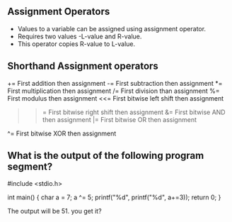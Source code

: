 ## Assignment Operators

- Values to a variable can be assigned using assignment operator.
- Requires two values -L-value and R-value.
- This operator copies R-value to L-value.

## Shorthand Assignment operators

+=        First addition then assignment
-=        First subtraction then assignment
*=        First multiplication then assignment
/=        First division than assignment
%=          First modulus then assignment
<<=         First bitwise left shift then assignment
>>=         First bitwise right shift then assignment
&= First bitwise AND then assignment
|=          First bitwise OR then assignment

^=          First bitwise XOR then assignment



## What is the output of the following program segment?

#include <stdio.h>

int main() {
    char a = 7;
    a ^= 5;
    printf("%d", printf("%d", a+=3));
    return 0;
}


The output will be 51. you get it?
